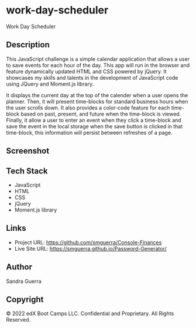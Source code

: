 # work-day-scheduler


Work Day Scheduler


## Description 


This JavaScript challenge is a simple calendar application that allows a user to save events for each hour of the day. This app will run in the browser and feature dynamically updated HTML and CSS powered by jQuery. It showcases my skills and talents in the development of JavaScript code using JQuery and Moment.js library. 

It displays the current day at the top of the calender when a user opens the planner. Then, it will present time-blocks for standard business hours when the user scrolls down. It also provides a color-code feature for each time-block based on past, present, and future when the time-block is viewed. Finally, it allow a user to enter an event when they click a time-block and save the event in the local storage when the save button is clicked in that time-block, this information will persist between refreshes of a page.


## Screenshot






## Tech Stack


- JavaScript 
- HTML
- CSS
- jQuery
- Moment.js library


## Links


- Project URL:  https://github.com/smguerra/Console-Finances
- Live Site URL:  https://smguerra.github.io/Password-Generator/


## Author

Sandra Guerra


## Copyright

© 2022 edX Boot Camps LLC. Confidential and Proprietary. All Rights Reserved.